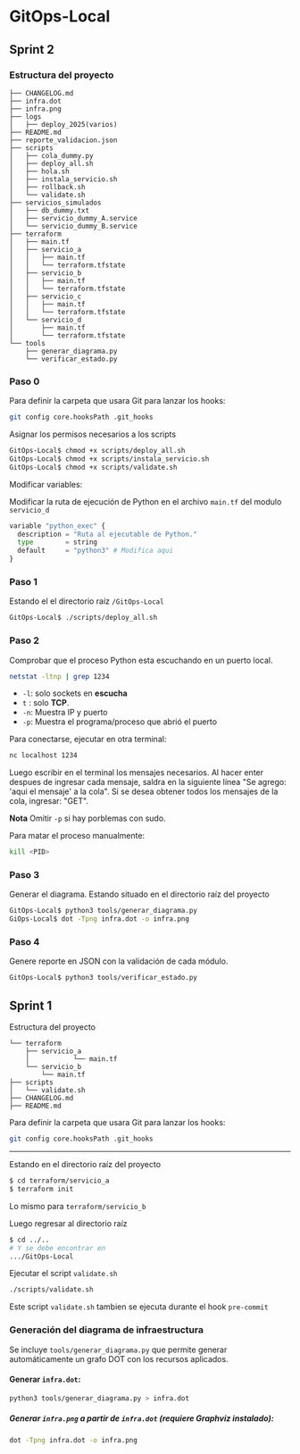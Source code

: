 # GitOps-Local

## Sprint 2

### Estructura del proyecto

```text
├── CHANGELOG.md
├── infra.dot
├── infra.png
├── logs
│   ├── deploy_2025(varios)
├── README.md
├── reporte_validacion.json
├── scripts
│   ├── cola_dummy.py
│   ├── deploy_all.sh
│   ├── hola.sh
│   ├── instala_servicio.sh
│   ├── rollback.sh
│   └── validate.sh
├── servicios_simulados
│   ├── db_dummy.txt
│   ├── servicio_dummy_A.service
│   └── servicio_dummy_B.service
├── terraform
│   ├── main.tf
│   ├── servicio_a
│   │   ├── main.tf
│   │   └── terraform.tfstate
│   ├── servicio_b
│   │   ├── main.tf
│   │   └── terraform.tfstate
│   ├── servicio_c
│   │   ├── main.tf
│   │   └── terraform.tfstate
│   └── servicio_d
│       ├── main.tf
│       └── terraform.tfstate
└── tools
    ├── generar_diagrama.py
    └── verificar_estado.py

```

### Paso 0

Para definir la carpeta que usara Git para lanzar los hooks:

```sh
git config core.hooksPath .git_hooks
```

Asignar los permisos necesarios a los scripts

```sh
GitOps-Local$ chmod +x scripts/deploy_all.sh
GitOps-Local$ chmod +x scripts/instala_servicio.sh
GitOps-Local$ chmod +x scripts/validate.sh
```

Modificar variables:

Modificar la ruta de ejecución de Python en el archivo `main.tf` del modulo `servicio_d`

```python
variable "python_exec" {
  description = "Ruta al ejecutable de Python."
  type        = string
  default     = "python3" # Modifica aqui
}
```

### Paso 1
Estando el el directorio raíz `/GitOps-Local`

```sh
GitOps-Local$ ./scripts/deploy_all.sh 
```

### Paso 2
Comprobar que el proceso Python esta escuchando en un puerto local.

```sh
netstat -ltnp | grep 1234
```

- `-l`: solo sockets en **escucha**
- `t` : solo **TCP**.
- `-n`: Muestra IP y puerto
- `-p`: Muestra el programa/proceso que abrió el puerto


Para conectarse, ejecutar en otra terminal:

```sh
nc localhost 1234
```

Luego escribir en el terminal los mensajes necesarios. Al hacer enter despues de ingresar cada mensaje, saldra en la siguiente línea "Se agrego: 'aqui el mensaje' a la cola". Si se desea obtener todos los mensajes de la cola, ingresar: "GET".

**Nota**
Omitir `-p` si hay porblemas con sudo.



Para matar el proceso manualmente:

```sh
kill <PID>
```

### Paso 3
Generar el diagrama.
Estando situado en el directorio raíz del proyecto

```sh
GitOps-Local$ python3 tools/generar_diagrama.py
GiOps-Local$ dot -Tpng infra.dot -o infra.png
```
### Paso 4
Genere reporte en JSON con la validación de cada módulo.

```sh
GitOps-Local$ python3 tools/verificar_estado.py 
```

## Sprint 1

Estructura del proyecto

```text
└── terraform
    ├── servicio_a
    │           └── main.tf
    └── servicio_b
        └── main.tf
├── scripts
│   └── validate.sh
├── CHANGELOG.md
├── README.md
```

Para definir la carpeta que usara Git para lanzar los hooks:

```sh
git config core.hooksPath .git_hooks
```

---

Estando en el directorio raíz del proyecto

```sh
$ cd terraform/servicio_a
$ terraform init
```

Lo mismo para `terraform/servicio_b`

Luego regresar al directorio raíz

```sh
$ cd ../..
# Y se debe encontrar en 
.../GitOps-Local
```
Ejecutar el script `validate.sh`
```sh
./scripts/validate.sh 
```
Este script `validate.sh` tambien se ejecuta durante el hook `pre-commit`


### Generación del diagrama de infraestructura

Se incluye `tools/generar_diagrama.py` que permite generar automáticamente un grafo DOT con los recursos aplicados.

#### Generar `infra.dot`:

```sh
python3 tools/generar_diagrama.py > infra.dot
```

##### Generar `infra.png` a partir de `infra.dot` (requiere Graphviz instalado):

```sh
dot -Tpng infra.dot -o infra.png
```

